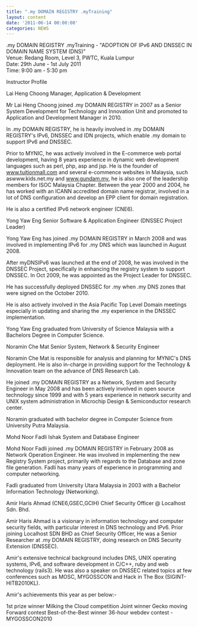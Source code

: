 ```yaml
---
title: ".my DOMAIN REGISTRY .myTraining"
layout: content
date: '2011-06-14 00:00:00'
categories: NEWS
---
```


.my DOMAIN REGISTRY .myTraining - "ADOPTION OF IPv6 AND DNSSEC IN DOMAIN NAME SYSTEM (DNS)"  
Venue: Redang Room, Level 3, PWTC, Kuala Lumpur                              
Date: 29th June - 1st July 2011  
Time: 9:00 am - 5:30 pm

Instructor Profile

Lai Heng Choong
Manager, Application & Development

Mr Lai Heng Choong joined .my DOMAIN REGISTRY in 2007 as a Senior System Development for Technology and Innovation Unit and promoted to Application and Development Manager in 2010.

In .my DOMAIN REGISTRY, he is heavily involved in .my DOMAIN REGISTRY's IPv6, DNSSEC and IDN projects, which enable .my domain to support IPv6 and DNSSEC.

Prior to MYNIC, he was actively involved in the E-commerce web portal development, having 8 years experience in dynamic web development languages such as perl, php, asp and jsp. He is the founder of www.tuitionmall.com and several e-commence websites in Malaysia, such aswww.kids.net.my and www.gundam.my, he is also one of the leadership members for ISOC Malaysia Chapter. Between the year 2000 and 2004, he has worked with an ICANN accredited domain name registrar, involved in a lot of DNS configuration and develop an EPP client for domain registration.

He is also a certified IPv6 network engineer (CNE6).

 
Yong Yaw Eng
Senior Software & Application Engineer (DNSSEC Project Leader)

Yong Yaw Eng has joined .my DOMAIN REGISTRY in March 2008 and was involved in implementing IPv6 for .my DNS which was launched in August 2008.

After myDNSIPv6 was launched at the end of 2008, he was involved in the DNSSEC Project, specifically in enhancing the registry system to support DNSSEC. In Oct 2009, he was appointed as the Project Leader for DNSSEC.

He has successfully deployed DNSSEC for .my when .my DNS zones that were signed on the October 2010.

He is also actively involved in the Asia Pacific Top Level Domain meetings especially in updating and sharing the .my experience in the DNSSEC implementation.

Yong Yaw Eng graduated from University of Science Malaysia with a Bachelors Degree in Computer Science.

Noramin Che Mat
Senior System, Network & Security Engineer

Noramin Che Mat is responsible for analysis and planning for MYNIC's DNS deployment. He is also in-charge in providing support for the Technology & Innovation team on the advance of DNS Research Lab.

He joined .my DOMAIN REGISTRY as a Network, System and Security Engineer in May 2008 and has been actively involved in open source technology since 1999 and with 5 years experience in network security and UNIX system administration in Microchip Design & Semiconductor research center.

Noramin graduated with bachelor degree in Computer Science from University Putra Malaysia.

 
Mohd Noor Fadli Ishak
System and Database Engineer

Mohd Noor Fadli joined .my DOMAIN REGISTRY in February 2008 as Network Operation Engineer. He was involved in implementing the new Registry System project, primarily with regards to the Database and zone file generation. Fadli has many years of experience in programming and computer networking.

Fadli graduated from University Utara Malaysia in 2003 with a Bachelor Information Technology (Networking).

 
Amir Haris Ahmad (CNE6,GSEC,GCIH)
Chief Security Officer @ Localhost Sdn. Bhd.

Amir Haris Ahmad is a visionary in information technology and computer security fields, with particular interest in DNS technology and IPv6. Prior joining Localhost SDN BHD as Chief Security Officer, He was a Senior Researcher at .my DOMAIN REGISTRY, doing research on DNS Security Extension (DNSSEC).

Amir's extensive technical background includes DNS, UNIX operating systems, IPv6, and software development in C/C++, ruby and web technology (rails3). He was also a speaker on DNSSEC related topics at few conferences such as MOSC, MYGOSSCON and Hack in The Box (SIGINT-HITB2010KL).

Amir's achievements this year as per below:-

1st prize winner Milking the Cloud competition
Joint winner Gecko moving Forward contest
Best-of-the-Best winner 36-hour webdev contest - MYGOSSCON2010